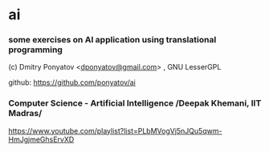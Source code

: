 # ai
### some exercises on AI application using translational programming

(c) Dmitry Ponyatov <<dponyatov@gmail.com>> , GNU LesserGPL

github: https://github.com/ponyatov/ai

### Computer Science - Artificial Intelligence /Deepak Khemani, IIT Madras/
https://www.youtube.com/playlist?list=PLbMVogVj5nJQu5qwm-HmJgjmeGhsErvXD
